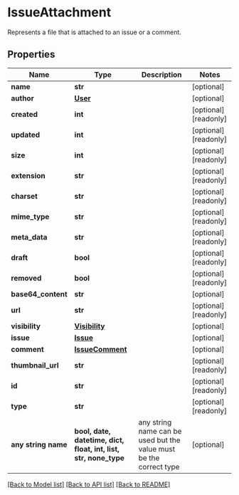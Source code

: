 # IssueAttachment

Represents a file that is attached to an issue or a comment.

## Properties
Name | Type | Description | Notes
------------ | ------------- | ------------- | -------------
**name** | **str** |  | [optional] 
**author** | [**User**](User.md) |  | [optional] 
**created** | **int** |  | [optional] [readonly] 
**updated** | **int** |  | [optional] [readonly] 
**size** | **int** |  | [optional] [readonly] 
**extension** | **str** |  | [optional] [readonly] 
**charset** | **str** |  | [optional] [readonly] 
**mime_type** | **str** |  | [optional] [readonly] 
**meta_data** | **str** |  | [optional] [readonly] 
**draft** | **bool** |  | [optional] [readonly] 
**removed** | **bool** |  | [optional] [readonly] 
**base64_content** | **str** |  | [optional] 
**url** | **str** |  | [optional] [readonly] 
**visibility** | [**Visibility**](Visibility.md) |  | [optional] 
**issue** | [**Issue**](Issue.md) |  | [optional] 
**comment** | [**IssueComment**](IssueComment.md) |  | [optional] 
**thumbnail_url** | **str** |  | [optional] [readonly] 
**id** | **str** |  | [optional] [readonly] 
**type** | **str** |  | [optional] [readonly] 
**any string name** | **bool, date, datetime, dict, float, int, list, str, none_type** | any string name can be used but the value must be the correct type | [optional]

[[Back to Model list]](../README.md#documentation-for-models) [[Back to API list]](../README.md#documentation-for-api-endpoints) [[Back to README]](../README.md)


